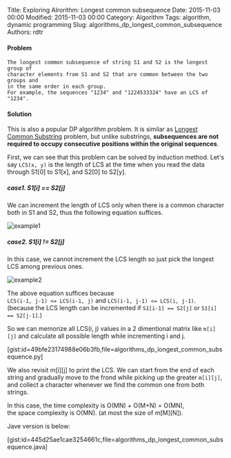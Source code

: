 Title: Exploring Alrorithm: Longest common subsequence
Date: 2015-11-03 00:00
Modified: 2015-11-03 00:00
Category: Algorithm
Tags: algorithm, dynamic programming 
Slug: algorithms_dp_longest_common_subsequence
Authors: rdtr

#### Problem

```
The longest common subsequence of string S1 and S2 is the longest group of
character elements from S1 and S2 that are common between the two groups and
in the same order in each group.
For example, the sequences "1234" and "1224533324" have an LCS of "1234".
```

#### Solution
This is also a popular DP algorithm problem.
It is similar as [Longest Common Substring](http://blog.rdtr.net/posts/2015/11/02/algorithms_dp_longest_common_substring.html) problem, but unlike substrings, **subsequences are not required to occupy consecutive positions within the original sequences**.

First, we can see that this problem can be solved by induction method.
Let's say `LCS(x, y)` is the length of LCS at the time when you read the data through S1[0] to S1[x], and S2[0] to S2[y].  

##### case1. S1[i] == S2[j]
We can increment the length of LCS only when there is a common character both in S1 and S2, thus the following equation suffices.

![example1](http://f.st-hatena.com/images/fotolife/r/rdtr/20151103/20151103115318.png?1446580546)

##### case2. S1[i] != S2[j]
In this case, we cannot increment the LCS length so just pick the longest LCS among previous ones.

![example2](http://f.st-hatena.com/images/fotolife/r/rdtr/20151103/20151103115442.png?1446580631)

The above equation suffices because  
`LCS(i-1, j-1) <= LCS(i-1, j)` and `LCS(i-1, j-1) <= LCS(i, j-1)`.  
(because the LCS length can be incremented if `S1[i-1] == S2[j]` or `S1[i] == S2[j-1]`.)

So we can memorize all LCS(i, j) values in a 2 dimentional matrix like `m[i][j]` and calculate all possible length while incrementing i and j.

[gist:id=49bfe23174988e06b3fb,file=algorithms_dp_longest_common_subsequence.py]

We also revisit m[i][j] to print the LCS. We can start from the end of each string and gradually move to the frond while picking up the greater `m[i][j]`, and collect a character whenever we find the common one from both strings.

In this case, the time complexity is O(MN) + O(M+N) = O(MN),  
the space complexity is O(MN). (at most the size of m[M][N]).

Jave version is below:

[gist:id=445d25ae1cae3254661c,file=algorithms_dp_longest_common_subsequence.java]